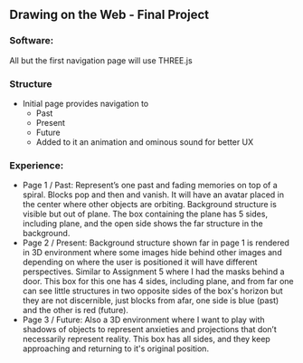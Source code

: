 ## Drawing on the Web - Final Project
### Software: 
All but the first navigation page will use THREE.js
### Structure  
- Initial page provides navigation to  
	- Past 
	- Present 
	- Future
	- Added to it an animation and ominous sound for better UX
### Experience:
- Page 1 / Past: Represent’s one past and fading memories on top of a spiral. Blocks pop and then and vanish. It will have an avatar placed in the center where other objects are orbiting. Background structure is visible but out of plane.
The box containing the plane has 5 sides, including plane, and the open side shows the far structure in the background.
- Page 2 / Present: Background structure shown far in page 1 is rendered in 3D environment where some images hide behind other images and depending on where the user is positioned it will have different perspectives. Similar to Assignment 5 where I had the masks behind a door.
This box for this one has 4 sides, including plane, and from far one can see little structures in two opposite sides of the box's horizon but they are not discernible, just blocks from afar, one side is blue (past) and the other is red (future).
- Page 3 / Future: Also a 3D environment where I want to play with shadows of objects to represent anxieties and projections that don’t necessarily represent reality. This box has all sides, and they keep approaching and returning to it's original position.  

